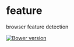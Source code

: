 feature
===========

browser feature detection

[![Bower version](https://badge.fury.io/bo/modulex-feature.svg)](http://badge.fury.io/bo/modulex-feature)